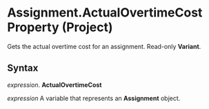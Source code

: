 
# Assignment.ActualOvertimeCost Property (Project)

Gets the actual overtime cost for an assignment. Read-only  **Variant**.


## Syntax

 _expression_. **ActualOvertimeCost**

 _expression_ A variable that represents an **Assignment** object.

